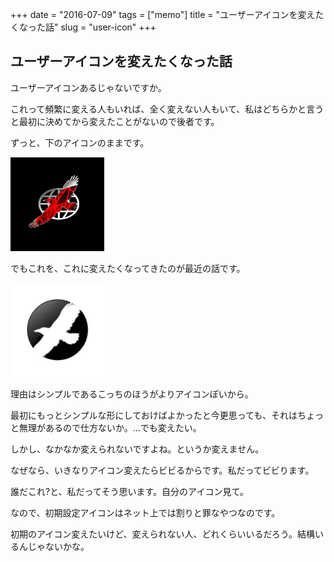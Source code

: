 +++
date = "2016-07-09"
tags =  ["memo"]
title = "ユーザーアイコンを変えたくなった話"
slug = "user-icon"
+++

## ユーザーアイコンを変えたくなった話

ユーザーアイコンあるじゃないですか。

これって頻繁に変える人もいれば、全く変えない人もいて、私はどちらかと言うと最初に決めてから変えたことがないので後者です。

ずっと、下のアイコンのままです。

<img src='https://raw.githubusercontent.com/mba-hack/images/master/phoenix/phoenix_world.png' alt='user-icon' width='150' heigh='150'>

でもこれを、これに変えたくなってきたのが最近の話です。

<img src='https://raw.githubusercontent.com/mba-hack/images/master/phoenix/phoenix-logo.png' alt='user-icon' width='150' heigh='150'>

理由はシンプルであるこっちのほうがよりアイコンぽいから。

最初にもっとシンプルな形にしておけばよかったと今更思っても、それはちょっと無理があるので仕方ないか。...でも変えたい。

しかし、なかなか変えられないですよね。というか変えません。

なぜなら、いきなりアイコン変えたらビビるからです。私だってビビります。

誰だこれ?と、私だってそう思います。自分のアイコン見て。

なので、初期設定アイコンはネット上では割りと罪なやつなのです。

初期のアイコン変えたいけど、変えられない人、どれくらいいるだろう。結構いるんじゃないかな。
	
